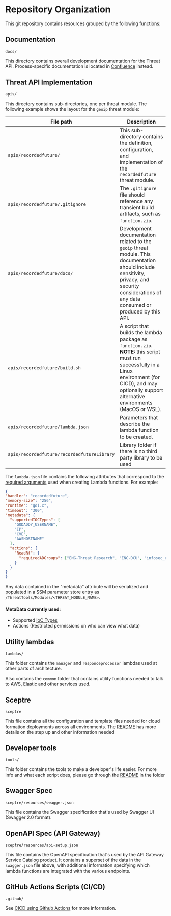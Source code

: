 # Repository Organization

This git repository contains resources grouped by the following functions:

## Documentation

  `docs/`

  This directory contains overall development documentation for the Threat API.
  Process-specific documentation is located in
  [Confluence](https://confluence.godaddy.com/pages/viewpage.action?pageId=129315876)
  instead.

## Threat API Implementation

  `apis/`

  This directory contains sub-directories, one per threat module.  The following
  example shows the layout for the `geoip` threat module:


  | File path | Description
  | --- | ---
  | `apis/recordedfuture/` | This sub-directory contains the definition, configuration, and implementation of the `recordedfuture` threat module.
  | `apis/recordedfuture/.gitignore` | The `.gitignore` file should reference any transient build artifacts, such as `function.zip`.
  | `apis/recordedfuture/docs/` | Development documentation related to the `geoip` threat module.  This documentation should include sensitivity, privacy, and security considerations of any data consumed or produced by this API.
  | `apis/recordedfuture/build.sh` | A script that builds the lambda package as `function.zip`.  **NOTE:** this script must run successfully in a Linux environment (for CICD), and may optionally support alternative environments (MacOS or WSL).
  | `apis/recordedfuture/lambda.json` | Parameters that describe the lambda function to be created.
  | `apis/recordedfuture/recordedfutureLibrary` | Library folder if there is no third party library to be used

  The `lambda.json` file contains the following attributes that correspond to
  the [required
  arguments](https://docs.aws.amazon.com/cli/latest/reference/lambda/create-function.html#options)
  used when creating Lambda functions.  For example:

  ```json
  {
  "handler": "recordedfuture",
  "memory-size": "256",
  "runtime": "go1.x",
  "timeout": "300",
  "metadata": {
    "supportedIOCTypes": [
      "GODADDY_USERNAME",
      "IP",
      "CVE",
      "AWSHOSTNAME"
    ],
    "actions": {
      "ReadRf": {
        "requiredADGroups": ["ENG-Threat Research", "ENG-DCU", "infosec_response"]
      }
    }
  }
}
  ```

  Any data contained in the "metadata" attribute will be serialized and
  populated in a SSM parameter store entry as
  `/ThreatTools/Modules/<THREAT_MODULE_NAME>`.

#### MetaData currently used:
 - Supported [IoC Types](IOCTYPES.md)
 - Actions (Restricted permissions on who can view what data)

## Utility lambdas

`lambdas/`

This folder contains the `manager` and `responceprocessor` lambdas used at other parts of architecture.

Also contains the `common` folder that contains utility functions needed to talk to AWS, Elastic and other services used.

## Sceptre

`sceptre`

This file contains all the configuration and template files needed for cloud formation deployments across all environments.
The [README](../sceptre/README.md) has more details on the step up and other information needed

## Developer tools

`tools/`

This folder contains the tools to make a developer's life easier. For more info and what each script does, please
go through the [README](../tools/README.md) in the folder


## Swagger Spec

  `sceptre/resources/swagger.json`

  This file contains the Swagger specification that's used by Swagger UI
  (Swagger 2.0 format).

## OpenAPI Spec (API Gateway)

  `sceptre/resources/api-setup.json`

  This file contains the OpenAPI specification that's used by the API Gateway
  Service Catalog product.  It contains a superset of the data in the
  `swagger.json` file above, with additional information specifying which
  lambda functions are integrated with the various endpoints.

## GitHub Actions Scripts (CI/CD)

  `.github/`

  See [CICD using Github Actions](CICD.md) for more information.
